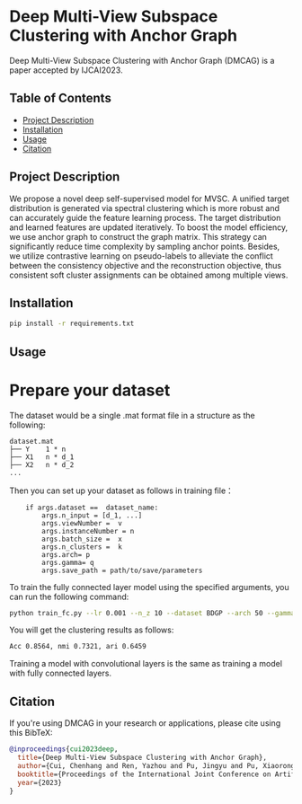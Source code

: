 # Deep Multi-View Subspace Clustering with Anchor Graph
Deep Multi-View Subspace Clustering with Anchor Graph (DMCAG) is a paper accepted by IJCAI2023. 
 

## Table of Contents

- [Project Description](#project-description)
- [Installation](#installation)
- [Usage](#usage)
- [Citation](#license)

## Project Description
We propose a novel deep self-supervised model for MVSC. A unified target distribution is generated via spectral clustering which is more robust and can accurately guide the feature learning process. The target distribution and learned features are updated iteratively. To boost the model efficiency, we use anchor graph to construct the graph matrix. This strategy can significantly reduce time complexity by sampling anchor points. Besides, we utilize contrastive learning on pseudo-labels to alleviate the conflict between the consistency objective and the reconstruction objective, thus consistent soft cluster assignments can be obtained among multiple views.


## Installation

 

```bash
pip install -r requirements.txt
```

## Usage



# Prepare your dataset
The dataset would be a single .mat format file in a structure as the following:
```
dataset.mat
├── Y    1 * n
├── X1   n * d_1
├── X2   n * d_2
...   
```
Then you can set up your dataset as follows in training file：
```
    if args.dataset ==  dataset_name:
        args.n_input = [d_1, ...]
        args.viewNumber =  v
        args.instanceNumber = n
        args.batch_size =  x
        args.n_clusters =  k
        args.arch= p
        args.gamma= q
        args.save_path = path/to/save/parameters
```


To train the fully connected layer  model using the specified arguments, you can run the following command:

```bash
python train_fc.py --lr 0.001 --n_z 10 --dataset BDGP --arch 50 --gamma 5  --dataset  dataset_name
```

 You will get the clustering results as follows:
 
 ```bash
 Acc 0.8564, nmi 0.7321, ari 0.6459
 ```
 Training a model with convolutional layers is the same as training a model with fully connected layers.
 

 

 

## Citation
If you're using DMCAG in your research or applications, please cite using this BibTeX:
```bibtex
@inproceedings{cui2023deep,
  title={Deep Multi-View Subspace Clustering with Anchor Graph},
  author={Cui, Chenhang and Ren, Yazhou and Pu, Jingyu and Pu, Xiaorong and He, Lifang},
  booktitle={Proceedings of the International Joint Conference on Artificial Intelligence (IJCAI)},
  year={2023}
}
```
 
